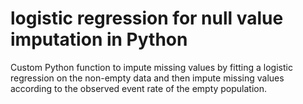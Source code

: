 # logistic regression for null value imputation in Python
Custom Python function to impute missing values by fitting a logistic regression on the non-empty data and then impute missing values according to the observed event rate of the empty population.
